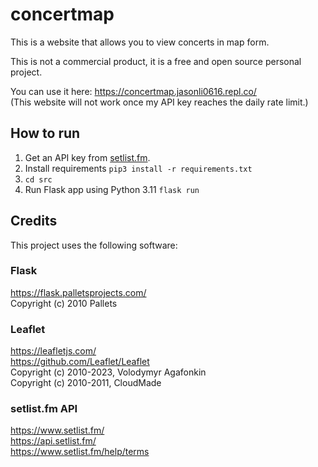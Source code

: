 # concertmap

This is a website that allows you to view concerts in map form.

This is not a commercial product, it is a free and open source personal project.

You can use it here: https://concertmap.jasonli0616.repl.co/ \
(This website will not work once my API key reaches the daily rate limit.)

## How to run

1. Get an API key from [setlist.fm](https://setlist.fm/).
2. Install requirements `pip3 install -r requirements.txt`
3. `cd src`
4. Run Flask app using Python 3.11 `flask run`

## Credits

This project uses the following software:

### Flask

https://flask.palletsprojects.com/ \
Copyright (c) 2010 Pallets

### Leaflet

https://leafletjs.com/ \
https://github.com/Leaflet/Leaflet \
Copyright (c) 2010-2023, Volodymyr Agafonkin \
Copyright (c) 2010-2011, CloudMade

### setlist.fm API
https://www.setlist.fm/ \
https://api.setlist.fm/ \
https://www.setlist.fm/help/terms
